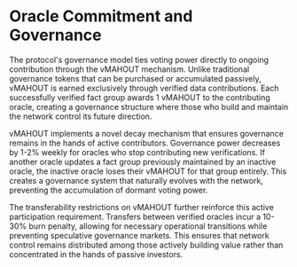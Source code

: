 # Oracle Commitment and Governance

The protocol's governance model ties voting power directly to ongoing
contribution through the vMAHOUT mechanism. Unlike traditional
governance tokens that can be purchased or accumulated passively,
vMAHOUT is earned exclusively through verified data contributions. Each
successfully verified fact group awards 1 vMAHOUT to the contributing
oracle, creating a governance structure where those who build and
maintain the network control its future direction.

vMAHOUT implements a novel decay mechanism that ensures governance
remains in the hands of active contributors. Governance power decreases
by 1-2% weekly for oracles who stop contributing new verifications. If
another oracle updates a fact group previously maintained by an inactive
oracle, the inactive oracle loses their vMAHOUT for that group entirely.
This creates a governance system that naturally evolves with the
network, preventing the accumulation of dormant voting power.

The transferability restrictions on vMAHOUT further reinforce this
active participation requirement. Transfers between verified oracles
incur a 10-30% burn penalty, allowing for necessary operational
transitions while preventing speculative governance markets. This
ensures that network control remains distributed among those actively
building value rather than concentrated in the hands of passive
investors.
